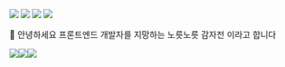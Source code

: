 <a href="https://velog.io/@gamjajeon0212/posts"><img src="https://img.shields.io/badge/velog-20C997?style=flat-square&logo=Velog&logoColor=white"/></a>
<a href=""><img src="https://img.shields.io/badge/instagram-E4405F?style=flat-square&logo=Instagram&logoColor=white"/></a>
<a href=""><img src="https://img.shields.io/badge/linkedin-0A66C2?style=flat-square&logo=Instagram&logoColor=white"/></a>
<a href="https://mail.google.com/mail/?view=cm&amp;fs=1&amp;to=gamjajeon0212@gmail.com" target="_blank"><img src="https://img.shields.io/badge/Gmail-EA4335?style=flat-square&logo=Gmail&logoColor=white"/></a></p>

<p style="font-size: 15px;">👋 안녕하세요 프론트엔드 개발자를 지망하는 노릇노릇 감자전 이라고 합니다</p>
<div style="display: flex;">
<img src="https://img.shields.io/badge/html5-E34F26?style=flat-square&logo=HTML5&logoColor=white"/>
<img src="https://img.shields.io/badge/css3-1572B6?style=flat-square&logo=CSS3&logoColor=white"/>
<img src="https://img.shields.io/badge/javascript-F7DF1E?style=flat-square&logo=Javascript&logoColor=black"/>
</div>

